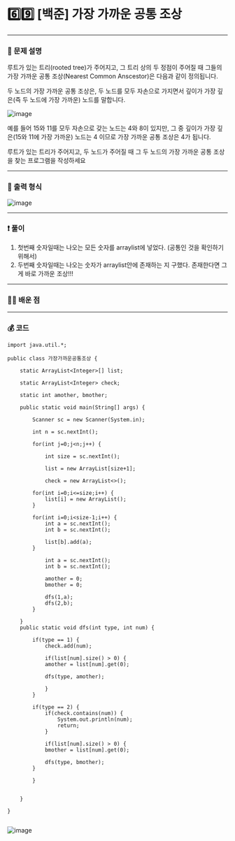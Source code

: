 # 6️⃣9️⃣ [백준] 가장 가까운 공통 조상 </span> 

---
### 📃 문제 설명
루트가 있는 트리(rooted tree)가 주어지고, 그 트리 상의 두 정점이 주어질 때 
그들의 가장 가까운 공통 조상(Nearest Common Anscestor)은 다음과 같이 정의됩니다.

두 노드의 가장 가까운 공통 조상은, 
두 노드를 모두 자손으로 가지면서 깊이가 가장 깊은(즉 두 노드에 가장 가까운) 노드를 말합니다.

![image](https://github.com/handaldog/DailyAlgo/assets/96431408/73761dc2-05a2-4565-a3e3-498702af512e)

예를 들어  15와 11를 모두 자손으로 갖는 노드는 4와 8이 있지만, 그 중 깊이가 가장 깊은(15와 11에 가장 가까운) 노드는 4 이므로 가장 가까운 공통 조상은 4가 됩니다.

루트가 있는 트리가 주어지고, 두 노드가 주어질 때 그 두 노드의 가장 가까운 공통 조상을 찾는 프로그램을 작성하세요


---
### 🔑 출력 형식
![image](https://github.com/handaldog/DailyAlgo/assets/96431408/b40dcfe8-d9a4-4bcf-8660-4e7e0e9654db)


---
### ❗️ 풀이 
1. 첫번째 숫자일때는 나오는 모든 숫자를 arraylist에 넣었다. (공통인 것을 확인하기 위해서)
2. 두번째 숫자일때는 나오는 숫자가 arraylist안에 존재하는 지 구했다. 존재한다면 그게 바로 가까운 조상!!!


--- 
### 👨‍💻 배운 점


---
### 💰 코드
```
import java.util.*;

public class 가장가까운공통조상 {
	
	static ArrayList<Integer>[] list;
	
	static ArrayList<Integer> check;
	
	static int amother, bmother;

	public static void main(String[] args) {
		
		Scanner sc = new Scanner(System.in);
		
		int n = sc.nextInt();
		
		for(int j=0;j<n;j++) {
			
			int size = sc.nextInt();
			
			list = new ArrayList[size+1];
			
			check = new ArrayList<>();
		
		for(int i=0;i<=size;i++) {
			list[i] = new ArrayList();
		}
		
		for(int i=0;i<size-1;i++) {
			int a = sc.nextInt();
			int b = sc.nextInt();
			
			list[b].add(a);
		}
		
			int a = sc.nextInt();
			int b = sc.nextInt();
			
			amother = 0;
			bmother = 0;
			
			dfs(1,a);
			dfs(2,b);
		}
		
	}
	public static void dfs(int type, int num) {
		
		if(type == 1) {
			check.add(num);
			
			if(list[num].size() > 0) {
			amother = list[num].get(0);
			
			dfs(type, amother);
			
			}
		}
		
		if(type == 2) {
			if(check.contains(num)) {
				System.out.println(num);
				return;
			}
			
			if(list[num].size() > 0) {
			bmother = list[num].get(0);
			
			dfs(type, bmother);
		}
			
		}
		
		
	}

}


```
![image](https://github.com/handaldog/DailyAlgo/assets/96431408/7482737f-7473-4fdf-afea-2d4e32e11ead)

